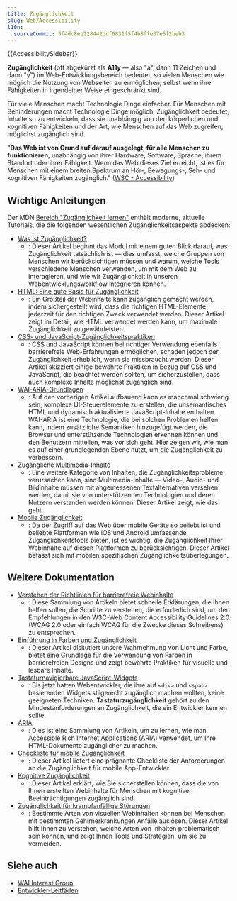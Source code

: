 ```yaml
---
title: Zugänglichkeit
slug: Web/Accessibility
l10n:
  sourceCommit: 5f4dc8ee228442ddf6831f5f4b8ffe37e5f2beb3
---
```


{{AccessibilitySidebar}}

**Zugänglichkeit** (oft abgekürzt als **A11y** — also "a", dann 11 Zeichen und dann "y") im Web-Entwicklungsbereich bedeutet, so vielen Menschen wie möglich die Nutzung von Webseiten zu ermöglichen, selbst wenn ihre Fähigkeiten in irgendeiner Weise eingeschränkt sind.

Für viele Menschen macht Technologie Dinge einfacher. Für Menschen mit Behinderungen macht Technologie Dinge möglich. Zugänglichkeit bedeutet, Inhalte so zu entwickeln, dass sie unabhängig von den körperlichen und kognitiven Fähigkeiten und der Art, wie Menschen auf das Web zugreifen, möglichst zugänglich sind.

"**Das Web ist von Grund auf darauf ausgelegt, für alle Menschen zu funktionieren**, unabhängig von ihrer Hardware, Software, Sprache, ihrem Standort oder ihrer Fähigkeit. Wenn das Web dieses Ziel erreicht, ist es für Menschen mit einem breiten Spektrum an Hör-, Bewegungs-, Seh- und kognitiven Fähigkeiten zugänglich." ([W3C - Accessibility](https://www.w3.org/standards/webdesign/accessibility))

## Wichtige Anleitungen

Der MDN [Bereich "Zugänglichkeit lernen"](/de/docs/Learn/Accessibility) enthält moderne, aktuelle Tutorials, die die folgenden wesentlichen Zugänglichkeitsaspekte abdecken:

- [Was ist Zugänglichkeit?](/de/docs/Learn/Accessibility/What_is_accessibility)
  - : Dieser Artikel beginnt das Modul mit einem guten Blick darauf, was Zugänglichkeit tatsächlich ist — dies umfasst, welche Gruppen von Menschen wir berücksichtigen müssen und warum, welche Tools verschiedene Menschen verwenden, um mit dem Web zu interagieren, und wie wir Zugänglichkeit in unseren Webentwicklungsworkflow integrieren können.
- [HTML: Eine gute Basis für Zugänglichkeit](/de/docs/Learn/Accessibility/HTML)
  - : Ein Großteil der Webinhalte kann zugänglich gemacht werden, indem sichergestellt wird, dass die richtigen HTML-Elemente jederzeit für den richtigen Zweck verwendet werden. Dieser Artikel zeigt im Detail, wie HTML verwendet werden kann, um maximale Zugänglichkeit zu gewährleisten.
- [CSS- und JavaScript-Zugänglichkeitspraktiken](/de/docs/Learn/Accessibility/CSS_and_JavaScript)
  - : CSS und JavaScript können bei richtiger Verwendung ebenfalls barrierefreie Web-Erfahrungen ermöglichen, schaden jedoch der Zugänglichkeit erheblich, wenn sie missbraucht werden. Dieser Artikel skizziert einige bewährte Praktiken in Bezug auf CSS und JavaScript, die beachtet werden sollten, um sicherzustellen, dass auch komplexe Inhalte möglichst zugänglich sind.
- [WAI-ARIA-Grundlagen](/de/docs/Learn/Accessibility/WAI-ARIA_basics)
  - : Auf den vorherigen Artikel aufbauend kann es manchmal schwierig sein, komplexe UI-Steuerelemente zu erstellen, die unsemantisches HTML und dynamisch aktualisierte JavaScript-Inhalte enthalten. WAI-ARIA ist eine Technologie, die bei solchen Problemen helfen kann, indem zusätzliche Semantiken hinzugefügt werden, die Browser und unterstützende Technologien erkennen können und den Benutzern mitteilen, was vor sich geht. Hier zeigen wir, wie man es auf einer grundlegenden Ebene nutzt, um die Zugänglichkeit zu verbessern.
- [Zugängliche Multimedia-Inhalte](/de/docs/Learn/Accessibility/Multimedia)
  - : Eine weitere Kategorie von Inhalten, die Zugänglichkeitsprobleme verursachen kann, sind Multimedia-Inhalte — Video-, Audio- und Bildinhalte müssen mit angemessenen Textalternativen versehen werden, damit sie von unterstützenden Technologien und deren Nutzern verstanden werden können. Dieser Artikel zeigt, wie das geht.
- [Mobile Zugänglichkeit](/de/docs/Learn/Accessibility/Mobile)
  - : Da der Zugriff auf das Web über mobile Geräte so beliebt ist und beliebte Plattformen wie iOS und Android umfassende Zugänglichkeitstools bieten, ist es wichtig, die Zugänglichkeit Ihrer Webinhalte auf diesen Plattformen zu berücksichtigen. Dieser Artikel befasst sich mit mobilen spezifischen Zugänglichkeitsüberlegungen.

## Weitere Dokumentation

- [Verstehen der Richtlinien für barrierefreie Webinhalte](/de/docs/Web/Accessibility/Understanding_WCAG)
  - : Diese Sammlung von Artikeln bietet schnelle Erklärungen, die Ihnen helfen sollen, die Schritte zu verstehen, die erforderlich sind, um den Empfehlungen in den W3C-Web Content Accessibility Guidelines 2.0 (WCAG 2.0 oder einfach WCAG für die Zwecke dieses Schreibens) zu entsprechen.
- [Einführung in Farben und Zugänglichkeit](/de/docs/Web/Accessibility/Understanding_Colors_and_Luminance)
  - : Dieser Artikel diskutiert unsere Wahrnehmung von Licht und Farbe, bietet eine Grundlage für die Verwendung von Farben in barrierefreien Designs und zeigt bewährte Praktiken für visuelle und lesbare Inhalte.
- [Tastaturnavigierbare JavaScript-Widgets](/de/docs/Web/Accessibility/Keyboard-navigable_JavaScript_widgets)
  - : Bis jetzt hatten Webentwickler, die ihre auf `<div>` und `<span>` basierenden Widgets stilgerecht zugänglich machen wollten, keine geeigneten Techniken. **Tastaturzugänglichkeit** gehört zu den Mindestanforderungen an Zugänglichkeit, die ein Entwickler kennen sollte.
- [ARIA](/de/docs/Web/Accessibility/ARIA)
  - : Dies ist eine Sammlung von Artikeln, um zu lernen, wie man Accessible Rich Internet Applications (ARIA) verwendet, um Ihre HTML-Dokumente zugänglicher zu machen.
- [Checkliste für mobile Zugänglichkeit](/de/docs/Web/Accessibility/Mobile_accessibility_checklist)
  - : Dieser Artikel liefert eine prägnante Checkliste der Anforderungen an die Zugänglichkeit für mobile App-Entwickler.
- [Kognitive Zugänglichkeit](/de/docs/Web/Accessibility/Cognitive_accessibility)
  - : Dieser Artikel erklärt, wie Sie sicherstellen können, dass die von Ihnen erstellten Webinhalte für Menschen mit kognitiven Beeinträchtigungen zugänglich sind.
- [Zugänglichkeit für krampfanfällige Störungen](/de/docs/Web/Accessibility/Seizure_disorders)
  - : Bestimmte Arten von visuellen Webinhalten können bei Menschen mit bestimmten Gehirnerkrankungen Anfälle auslösen. Dieser Artikel hilft Ihnen zu verstehen, welche Arten von Inhalten problematisch sein können, und zeigt Ihnen Tools und Strategien, um sie zu vermeiden.

## Siehe auch

- [WAI Interest Group](https://www.w3.org/WAI/about/groups/waiig/)
- [Entwickler-Leitfäden](/de/docs/Web/Guide)
